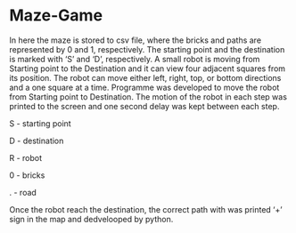 # Maze-Game
In here the maze is stored to csv file, where the bricks and paths are represented by 0 and 1, respectively. The starting point and the destination is marked with ‘S’ and ‘D’, respectively. A small robot is moving from Starting point to the Destination and it can view four adjacent squares from its position. The robot can move either left, right, top, or bottom directions and a one square at a time. Programme was developed to move the robot from Starting point to Destination. The motion of the robot in each step was printed to the screen and one second delay was kept between each step.

S - starting point

D - destination

R - robot

0 - bricks

. - road

Once the robot reach the destination, the correct path with was printed ‘+’ sign in the map and dedvelooped by python.
